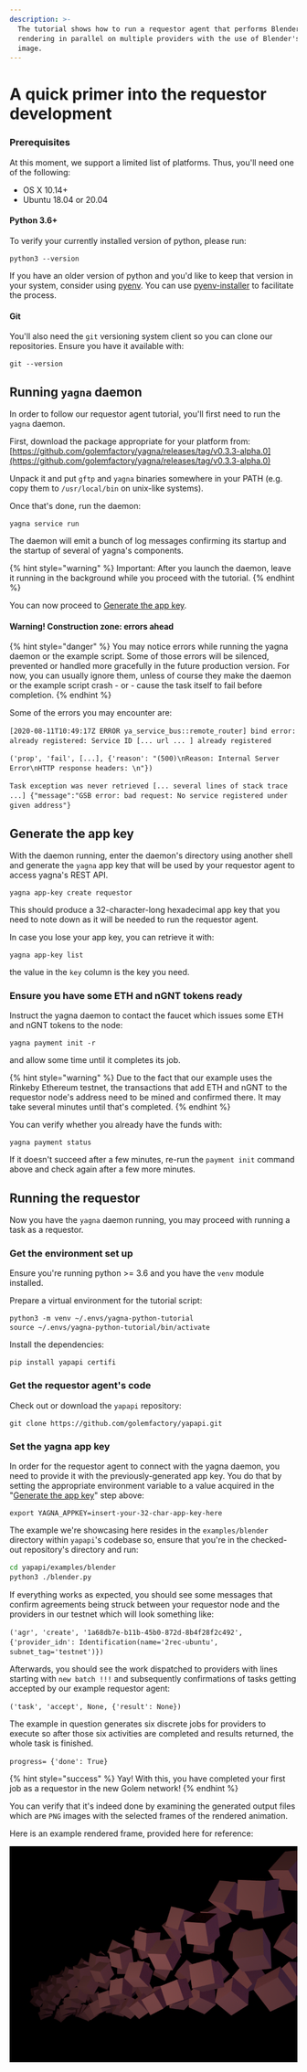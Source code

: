 ```yaml
---
description: >-
  The tutorial shows how to run a requestor agent that performs Blender
  rendering in parallel on multiple providers with the use of Blender's docker
  image.
---
```


# A quick primer into the requestor development

### Prerequisites

At this moment, we support a limited list of platforms. Thus, you'll need one of the following:

* OS X 10.14+
* Ubuntu 18.04 or 20.04

#### Python 3.6+

To verify your currently installed version of python, please run:

```text
python3 --version
```

If you have an older version of python and you'd like to keep that version in your system, consider using [pyenv](https://github.com/pyenv/pyenv). You can use [pyenv-installer](https://github.com/pyenv/pyenv-installer) to facilitate the process.

#### Git

You'll also need the `git` versioning system client so you can clone our repositories. Ensure you have it available with:

```text
git --version
```

## Running `yagna` daemon

In order to follow our requestor agent tutorial, you'll first need to run the `yagna` daemon. 

First, download the package appropriate for your platform from: [https://github.com/golemfactory/yagna/releases/tag/v0.3.3-alpha.0](https://github.com/golemfactory/yagna/releases/tag/v0.3.3-alpha.0)

Unpack it and put `gftp` and `yagna` binaries somewhere in your PATH \(e.g. copy them to `/usr/local/bin` on unix-like systems\).

Once that's done, run the daemon:

```text
yagna service run
```

The daemon will emit a bunch of log messages confirming its startup and the startup of several of yagna's components.

{% hint style="warning" %}
Important: After you launch the daemon, leave it running in the background while you proceed with the tutorial.
{% endhint %}

You can now proceed to [Generate the app key](flash-tutorial-of-requestor-development.md#generate-the-app-key).

#### Warning! Construction zone: errors ahead

{% hint style="danger" %}
You may notice errors while running the yagna daemon or the example script. Some of those errors will be silenced, prevented or handled more gracefully in the future production version. For now, you can usually ignore them, unless of course they make the daemon or the example script crash - or - cause the task itself to fail before completion.
{% endhint %}

Some of the errors you may encounter are:

`[2020-08-11T10:49:17Z ERROR ya_service_bus::remote_router] bind error: already registered: Service ID [... url ... ] already registered`

`('prop', 'fail', [...], {'reason': "(500)\nReason: Internal Server Error\nHTTP response headers: \n"})`

`Task exception was never retrieved [... several lines of stack trace ...] {"message":"GSB error: bad request: No service registered under given address"}`    

## Generate the app key

With the daemon running, enter the daemon's directory using another shell and generate the `yagna` app key that will be used by your requestor agent to access yagna's REST API.

```text
yagna app-key create requestor
```

This should produce a 32-character-long hexadecimal app key that you need to note down as it will be needed to run the requestor agent.

In case you lose your app key, you can retrieve it with:

```text
yagna app-key list
```

the value in the `key` column is the key you need.

### Ensure you have some ETH and nGNT tokens ready

Instruct the yagna daemon to contact the faucet which issues some ETH and nGNT tokens to the node:

```text
yagna payment init -r
```

and allow some time until it completes its job.

{% hint style="warning" %}
Due to the fact that our example uses the Rinkeby Ethereum testnet, the transactions that add ETH and nGNT to the requestor node's address need to be mined and confirmed there. It may take several minutes until that's completed.
{% endhint %}

You can verify whether you already have the funds with:

```text
yagna payment status
```

If it doesn't succeed after a few minutes, re-run the `payment init` command above and check again after a few more minutes.

## Running the requestor

Now you have the `yagna` daemon running, you may proceed with running a task as a requestor.

### Get the environment set up

Ensure you're running python &gt;= 3.6 and you have the `venv` module installed.

Prepare a virtual environment for the tutorial script:

```text
python3 -m venv ~/.envs/yagna-python-tutorial
source ~/.envs/yagna-python-tutorial/bin/activate
```

Install the dependencies:

```text
pip install yapapi certifi
```

### Get the requestor agent's code

Check out or download the `yapapi` repository:

```text
git clone https://github.com/golemfactory/yapapi.git
```

### Set the yagna app key

In order for the requestor agent to connect with the yagna daemon, you need to provide it with the previously-generated app key. You do that by setting the appropriate environment variable to a value acquired in the "[Generate the app key](flash-tutorial-of-requestor-development.md#generate-the-app-key)" step above:

```text
export YAGNA_APPKEY=insert-your-32-char-app-key-here
```

The example we're showcasing here resides in the `examples/blender` directory within `yapapi`'s codebase so, ensure that you're in the checked-out repository's directory and run:

```bash
cd yapapi/examples/blender
python3 ./blender.py
```

If everything works as expected, you should see some messages that confirm agreements being struck between your requestor node and the providers in our testnet which will look something like:  
  
`('agr', 'create', '1a68db7e-b11b-45b0-872d-8b4f28f2c492', {'provider_idn': Identification(name='2rec-ubuntu', subnet_tag='testnet')})`

Afterwards, you should see the work dispatched to providers with lines starting with `new batch !!!` and subsequently confirmations of tasks getting accepted by our example requestor agent:

`('task', 'accept', None, {'result': None})`

The example in question generates six discrete jobs for providers to execute so after those six activities are completed and results returned, the whole task is finished.

`progress= {'done': True}`

{% hint style="success" %}
Yay! With this, you have completed your first job as a requestor in the new Golem network!
{% endhint %}

You can verify that it's indeed done by examining the generated output files which are `PNG` images with the selected frames of the rendered animation.

Here is an example rendered frame, provided here for reference:

![](../.gitbook/assets/output_0.png)

